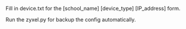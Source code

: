 Fill in device.txt for the [school_name] [device_type] [IP_address] form.  

Run the zyxel.py for backup the config automatically.  
